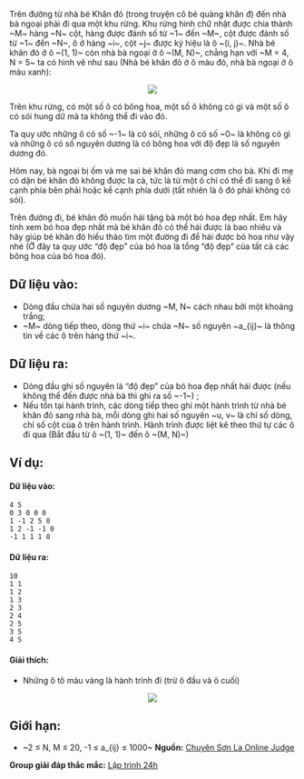 Trên đường từ nhà bé Khăn đỏ (trong truyện cô bé quàng khăn đ) đến nhà bà ngoại phải đi qua một khu rừng. Khu rừng hình chữ nhật được chia thành ~M~ hàng ~N~ cột, hàng được đánh số từ ~1~ đến ~M~, cột được đánh số từ ~1~ đến ~N~, ô ở hàng ~i~, cột ~j~ được ký hiệu là ô ~(i, j)~. Nhà bé khăn đỏ ở ô ~(1, 1)~ còn nhà bà ngoại ở ô ~(M, N)~, chẳng hạn với ~M = 4, N = 5~ ta có hình vẽ như sau (Nhà bé khăn đỏ ở ô màu đỏ, nhà bà ngoại ở ô màu xanh):
<center><img src="/images/problems/395/BTFLOWER_1.PNG"></center>
 
Trên khu rừng, có một số ô có bông hoa, một số ô không có gì và một số ô có sói hung dữ mà ta không thể đi vào đó.

Ta quy ước những ô có số ~-1~ là có sói, những ô có số ~0~ là không có gì và những ô có số nguyên dương là có bông hoa với độ đẹp là số nguyên dương đó.

Hôm nay, bà ngoại bị ốm và mẹ sai bé khăn đỏ mang cơm cho bà. Khi đi mẹ có dặn bé khăn đỏ không được la cà, tức là từ một ô chỉ có thể đi sang ô kề cạnh phía bên phải hoặc kề cạnh phía dưới (tất nhiên là ô đó phải không có sói).

Trên đường đi, bé khăn đỏ muốn hái tặng bà một bó hoa đẹp nhất. Em hãy tính xem bó hoa đẹp nhất mà bé khăn đỏ có thể hái được là bao nhiêu và hãy giúp bé khăn đỏ hiếu thảo tìm một đường đi để hái được bó hoa như vậy nhé (Ở đây ta quy ước “độ đẹp” của bó hoa là tổng “độ đẹp” của tất cả các bông hoa của bó hoa đó).

## Dữ liệu vào:
- Dòng đầu chứa hai số nguyên dương ~M, N~ cách nhau bởi một khoảng trắng;
- ~M~ dòng tiếp theo, dòng thứ ~i~ chứa ~N~ số nguyên ~a_{ij}~ là thông tin về các ô trên hàng thứ ~i~.

## Dữ liệu ra:
- Dòng đầu ghi số nguyên là “độ đẹp” của bó hoa đẹp nhất hái được (nếu không thể đến được nhà bà thì ghi ra số ~-1~) ;
- Nếu tồn tại hành trình, các dòng tiếp theo ghi một hành trình từ nhà bé khăn đỏ sang nhà bà, mỗi dòng ghi hai số nguyên ~u, v~ là chỉ số dòng, chỉ số cột của ô trên hành trình. Hành trình được liệt kê theo thứ tự các ô đi qua (Bắt đầu từ ô ~(1, 1)~ đến ô ~(M, N)~) 

## Ví dụ:
#### Dữ liệu vào:
```
4 5
0 3 0 0 0
1 -1 2 5 0
1 2 -1 -1 0
-1 1 1 1 0
```

#### Dữ liệu ra:
```
10
1 1
1 2
1 3
2 3
2 4
2 5
3 5
4 5
```

#### Giải thích:
- Những ô tô màu vàng là hành trình đi (trừ ô đầu và ô cuối)
<center><img src="/images/problems/395/BTFLOWER_2.PNG"></center>

## Giới hạn:
- ~2 ≤ N, M ≤ 20, -1 ≤ a_{ij} ≤ 1000~
**Nguồn:** [Chuyên Sơn La Online Judge](http://csloj.ddns.net/)

**Group giải đáp thắc mắc:** [Lập trình 24h](https://www.facebook.com/groups/1386904321519984)